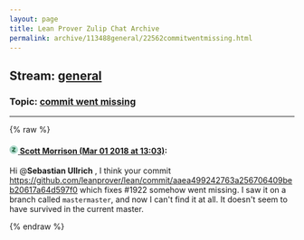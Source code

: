 ```yaml
---
layout: page
title: Lean Prover Zulip Chat Archive 
permalink: archive/113488general/22562commitwentmissing.html
---
```


## Stream: [general](index.html)
### Topic: [commit went missing](22562commitwentmissing.html)

---


{% raw %}
#### [![Click to go to Zulip](../../assets/img/zulip2.png) Scott Morrison (Mar 01 2018 at 13:03)](https://leanprover.zulipchat.com/#narrow/stream/113488-general/topic/commit%20went%20missing/near/123135054):
Hi @**Sebastian Ullrich** , I think your commit https://github.com/leanprover/lean/commit/aaea499242763a256706409beb20617a64d597f0 which fixes #1922 somehow went missing. I saw it on a branch called `mastermaster`, and now I can't find it at all. It doesn't seem to have survived in the current master.


{% endraw %}
